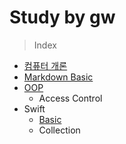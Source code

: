 # Study by gw

> Index

- [컴퓨터 개론](https://github.com/Gunwoos/study/blob/master/Review_1_week.md)
- [Markdown Basic](https://github.com/Gunwoos/study/blob/master/MarkDown.md)
- [OOP](https://github.com/Gunwoos/study/blob/master/OOP.md)
    - Access Control
- Swift
  - [Basic](https://github.com/Gunwoos/study/blob/master/Basic.md)
  - Collection
